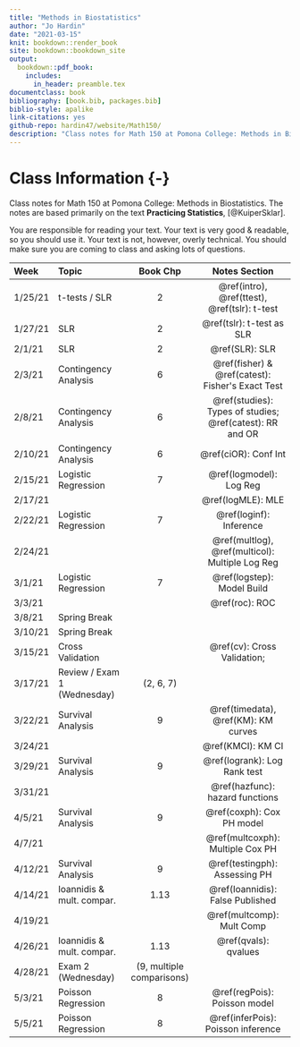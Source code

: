 ```yaml
--- 
title: "Methods in Biostatistics"
author: "Jo Hardin"
date: "2021-03-15"
knit: bookdown::render_book
site: bookdown::bookdown_site
output:
  bookdown::pdf_book:
    includes:
      in_header: preamble.tex
documentclass: book
bibliography: [book.bib, packages.bib]
biblio-style: apalike
link-citations: yes
github-repo: hardin47/website/Math150/
description: "Class notes for Math 150 at Pomona College: Methods in Biostatistics.  The notes are based primarily on the text Practicing Statistics, Kuiper and Sklar"
---
```



# Class Information {-}

Class notes for Math 150 at Pomona College: Methods in Biostatistics.  The notes are based primarily on the text **Practicing Statistics**, [@KuiperSklar].


You are responsible for reading your text.  Your text is very good & readable, so you should use it.  Your text is not, however, overly technical.  You should make sure you are coming to class and asking lots of questions.













| Week    	| Topic                      	|  Book Chp   	|   Notes Section |
|:---------	|:---------------------------	|:----------------:	|:----------------:	|
| 1/25/21 	| t-tests / SLR  | 2 | \@ref(intro), \@ref(ttest), \@ref(tslr): t-test |
| 1/27/21 	| SLR | 2 |  \@ref(tslr): t-test as SLR   |
| 2/1/21 	| SLR | 2 | \@ref(SLR): SLR |
| 2/3/21  	| Contingency Analysis | 6 | \@ref(fisher) & \@ref(catest): Fisher's Exact Test |
| 2/8/21 	| Contingency Analysis | 6 |  \@ref(studies): Types of studies; \@ref(catest): RR and OR
| 2/10/21 	| Contingency Analysis | 6 | \@ref(ciOR): Conf Int|
| 2/15/21 	| Logistic Regression | 7 | \@ref(logmodel): Log Reg |
| 2/17/21 	| | | \@ref(logMLE): MLE |
| 2/22/21 	| Logistic Regression | 7 | \@ref(loginf): Inference |
| 2/24/21 	| | | \@ref(multlog), \@ref(multicol): Multiple Log Reg |
| 3/1/21  	| Logistic Regression | 7 | \@ref(logstep): Model Build |
| 3/3/21  	| | |  \@ref(roc): ROC | 
| 3/8/21 	| Spring Break | |
| 3/10/21 	| Spring Break |  	|
| 3/15/21 	| Cross Validation |    |    \@ref(cv): Cross Validation; |
| 3/17/21 	| Review / Exam 1 (Wednesday) |  (2, 6, 7) 	|
| 3/22/21 	| Survival Analysis | 9 | \@ref(timedata), \@ref(KM): KM curves |
| 3/24/21 	| | | \@ref(KMCI): KM CI  |
| 3/29/21  	| Survival Analysis | 9 |  \@ref(logrank): Log Rank test|
| 3/31/21  	| | |  \@ref(hazfunc): hazard functions |
| 4/5/21  	| Survival Analysis | 9 | \@ref(coxph): Cox PH model |
| 4/7/21  	| | | \@ref(multcoxph): Multiple Cox PH  |
| 4/12/21 	| Survival Analysis | 9 |  \@ref(testingph): Assessing PH |
| 4/14/21 	| Ioannidis & mult. compar. | 1.13 | \@ref(Ioannidis): False Published
| 4/19/21 	| |  | \@ref(multcomp): Mult Comp
| 4/26/21 	| Ioannidis & mult. compar. | 1.13 | \@ref(qvals): qvalues
| 4/28/21 	| Exam 2 (Wednesday) |  (9, multiple comparisons) 	|
| 5/3/21 	| Poisson Regression | 8 | \@ref(regPois): Poisson model |  
| 5/5/21  	| Poisson Regression | 8 | \@ref(inferPois): Poisson inference |
